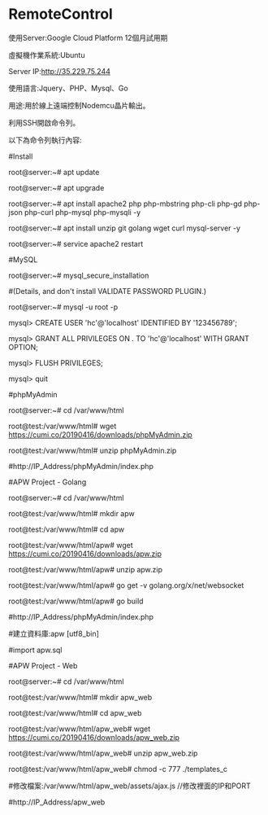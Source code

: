# RemoteControl

使用Server:Google Cloud Platform 12個月試用期

虛擬機作業系統:Ubuntu

Server IP:http://35.229.75.244

使用語言:Jquery、PHP、Mysql、Go

用途:用於線上遠端控制Nodemcu晶片輸出。

利用SSH開啟命令列。

以下為命令列執行內容:

#Install

root@server:~# apt update

root@server:~# apt upgrade

root@server:~# apt install apache2 php php-mbstring php-cli php-gd php-json php-curl php-mysql php-mysqli -y

root@server:~# apt install unzip git golang wget curl mysql-server -y

root@server:~# service apache2 restart

#MySQL

root@server:~# mysql_secure_installation 

#(Details, and don't install VALIDATE PASSWORD PLUGIN.)

root@server:~# mysql -u root -p

mysql> CREATE USER 'hc'@'localhost' IDENTIFIED BY '123456789';

mysql> GRANT ALL PRIVILEGES ON *.* TO 'hc'@'localhost' WITH GRANT OPTION;

mysql> FLUSH PRIVILEGES;

mysql> quit

#phpMyAdmin

root@server:~# cd /var/www/html

root@test:/var/www/html# wget https://cumi.co/20190416/downloads/phpMyAdmin.zip

root@test:/var/www/html# unzip phpMyAdmin.zip

#http://IP_Address/phpMyAdmin/index.php

#APW Project - Golang

root@server:~# cd /var/www/html

root@test:/var/www/html# mkdir apw

root@test:/var/www/html# cd apw

root@test:/var/www/html/apw# wget https://cumi.co/20190416/downloads/apw.zip

root@test:/var/www/html/apw# unzip apw.zip

root@test:/var/www/html/apw# go get -v golang.org/x/net/websocket

root@test:/var/www/html/apw# go build

#http://IP_Address/phpMyAdmin/index.php

#建立資料庫:apw [utf8_bin]

#import apw.sql

#APW Project - Web

root@server:~# cd /var/www/html

root@test:/var/www/html# mkdir apw_web

root@test:/var/www/html# cd apw_web

root@test:/var/www/html/apw_web# wget https://cumi.co/20190416/downloads/apw_web.zip

root@test:/var/www/html/apw_web# unzip apw_web.zip

root@test:/var/www/html/apw_web# chmod -c 777 ./templates_c

#修改檔案:/var/www/html/apw_web/assets/ajax.js //修改裡面的IP和PORT

#http://IP_Address/apw_web
